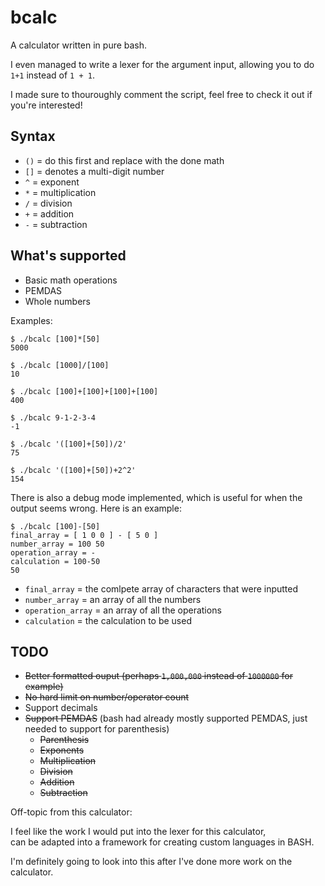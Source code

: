 # bcalc

A calculator written in pure bash.

I even managed to write a lexer for the argument input, allowing you to do `1+1` instead of `1 + 1`.

I made sure to thouroughly comment the script, feel free to check it out if you're interested!

## Syntax

- `()` = do this first and replace with the done math
- `[]` = denotes a multi-digit number
- `^`  = exponent
- `*`  = multiplication
- `/`  = division
- `+`  = addition
- `-`  = subtraction

## What's supported

- Basic math operations
- PEMDAS
- Whole numbers

Examples:

```
$ ./bcalc [100]*[50]
5000

$ ./bcalc [1000]/[100]
10

$ ./bcalc [100]+[100]+[100]+[100]
400

$ ./bcalc 9-1-2-3-4
-1

$ ./bcalc '([100]+[50])/2'
75

$ ./bcalc '([100]+[50])+2^2'
154
```

There is also a debug mode implemented, which is useful for when the output seems wrong.
Here is an example:

```
$ ./bcalc [100]-[50]
final_array = [ 1 0 0 ] - [ 5 0 ]
number_array = 100 50
operation_array = -
calculation = 100-50
50
```

- `final_array` = the comlpete array of characters that were inputted
- `number_array` = an array of all the numbers
- `operation_array` = an array of all the operations
- `calculation` = the calculation to be used

## TODO

- ~~Better formatted ouput (perhaps `1,000,000` instead of `1000000` for example)~~
- ~~No hard limit on number/operator count~~
- Support decimals
- ~~Support PEMDAS~~ (bash had already mostly supported PEMDAS, just needed to support for parenthesis)
  + ~~Parenthesis~~
  + ~~Exponents~~
  + ~~Multiplication~~
  + ~~Division~~
  + ~~Addition~~
  + ~~Subtraction~~

Off-topic from this calculator:

I feel like the work I would put into the lexer for this calculator,<br>
can be adapted into a framework for creating custom languages in BASH.

I'm definitely going to look into this after I've done more work on the calculator.
